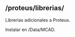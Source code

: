 ## /proteus/librerias/

Librerías adicionales a Proteus.

Instalar en <Directorio de Proteus>/Data/MCAD.